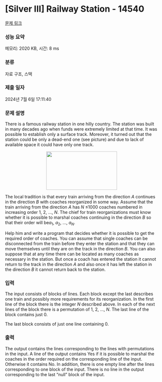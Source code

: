 # [Silver III] Railway Station - 14540 

[문제 링크](https://www.acmicpc.net/problem/14540) 

### 성능 요약

메모리: 2020 KB, 시간: 8 ms

### 분류

자료 구조, 스택

### 제출 일자

2024년 7월 6일 17:11:40

### 문제 설명

<p>There is a famous railway station in one hilly country. The station was built in many decades ago when funds were extremely limited at that time. It was possible to establish only a surface track. Moreover, it turned out that the station could be only a dead-end one (see picture) and due to lack of available space it could have only one track.</p>

<p style="text-align: center;"><img alt="" src="https://onlinejudgeimages.s3-ap-northeast-1.amazonaws.com/problem/14540/1.png" style="height:126px; width:233px"></p>

<p>The local tradition is that every train arriving from the direction <em>A</em> continues in the direction <em>B</em> with coaches reorganized in some way. Assume that the train arriving from the direction <em>A</em> has <em>N</em> ≤1000 coaches numbered in increasing order 1, 2, ..., <em>N</em>. The chief for train reorganizations must know whether it is possible to marshal coaches continuing in the direction <em>B</em> so that their order will be<em>a</em><sub>1</sub>, <em>a</em><sub>2</sub>, …, <em>a<sub>N</sub></em>.</p>

<p> Help him and write a program that decides whether it is possible to get the required order of coaches. You can assume that single coaches can be disconnected from the train before they enter the station and that they can move themselves until they are on the track in the direction <em>B</em>. You can also suppose that at any time there can be located as many coaches as necessary in the station. But once a coach has entered the station it cannot return to the track in the direction <em>A</em> and also once it has left the station in the direction <em>B</em> it cannot return back to the station.</p>

### 입력 

 <p>The input consists of blocks of lines. Each block except the last describes one train and possibly more requirements for its reorganization. In the first line of the block there is the integer <em>N</em> described above. In each of the next lines of the block there is a permutation of 1, 2, ..., <em>N</em>. The last line of the block contains just 0.</p>

<p>The last block consists of just one line containing 0.</p>

### 출력 

 <p>The output contains the lines corresponding to the lines with permutations in the input. A line of the output contains Yes if it is possible to marshal the coaches in the order required on the corresponding line of the input. Otherwise it contains No. In addition, there is one empty line after the lines corresponding to one block of the input. There is no line in the output corresponding to the last “null” block of the input.</p>

